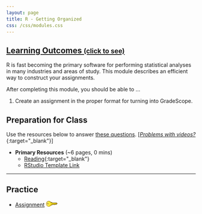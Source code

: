 ```yaml
---
layout: page
title: R - Getting Organized
css: /css/modules.css
---
```


<div class="panel-group-ILOs">
  <div class="panel panel-default">
    <div class="panel-heading">
      <h2 class="panel-title">
        <a data-toggle="collapse" href="#ILOs">Learning Outcomes <small>(click to see)</small></a>
      </h2>
    </div>
    <div id="ILOs" class="panel-collapse collapse">
      <div class="panel-body">
R is fast becoming the primary software for performing statistical analyses in many industries and areas of study. This module describes an efficient way to construct your assignments.

<p>After completing this module, you should be able to ...</p>

<ol>
  <li>Create an assignment in the proper format for turning into GradeScope.</li>
</ol>
      </div>
    </div>
  </div>
</div>

## Preparation for Class

Use the resources below to answer [these questions](Prep/RStart). [[*Problems with videos?*](../resources/FAQs/videos){:target="_blank"}]

* **Primary Resources** (~6 pages, 0 mins)
  * [Reading](http://derekogle.com/Book107/RStart.html){:target="_blank"}
  * [RStudio Template Link](https://raw.githubusercontent.com/droglenc/NCMTH107/gh-pages/resources/FAQs/R%20Assignment%20Template.Rmd)

----

## Practice

* [Assignment](CE/RStart_CE1) [![Decoration](../img/key.png)](CE/KEY_RStart_CE)
